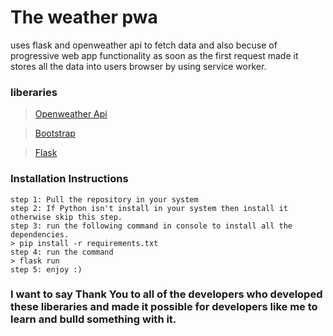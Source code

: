 # The weather pwa

uses flask and openweather api to fetch data and also becuse of progressive web app functionality as soon as the first request made it stores all the data into users browser by using service worker.

### liberaries

> [Openweather Api](https://openweathermap.org/api)

> [Bootstrap](https://getbootstrap.com/)

> [Flask](https://flask.palletsprojects.com/en/1.1.x/)

### Installation Instructions

```
step 1: Pull the repository in your system
step 2: If Python isn't install in your system then install it otherwise skip this step.
step 3: run the following command in console to install all the dependencies.
> pip install -r requirements.txt
step 4: run the command
> flask run
step 5: enjoy :)
```

### I want to say Thank You to all of the developers who developed these liberaries and made it possible for developers like me to learn and bulld something with it.
